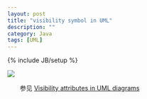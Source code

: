 ```yaml
---
layout: post
title: "visibility symbol in UML"
description: ""
category: Java
tags: [UML]
---
```

{% include JB/setup %}

![](https://ujdokq.bn1304.livefilestore.com/y2pNfsFM2ABwIuh5XHPin2RfNPY03iEo-wmvIOAf4zp0NjvOcOQfS24K7pIx5JnGFbXQYcLbG964a2YRTokex5PIJ7Yy4K-bJp6zgM8jowFw6U/visibility%20symbol%20in%20UML.png?psid=1)

　　参见 [Visibility attributes in UML diagrams](http://publib.boulder.ibm.com/infocenter/rsdvhelp/v6r0m1/index.jsp?topic=%2Fcom.ibm.xtools.viz.java.doc%2Ftopics%2Fcvisibility.html)